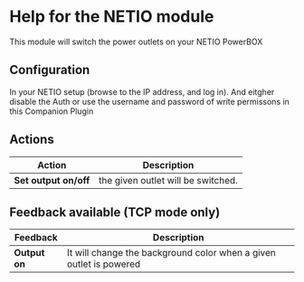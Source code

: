 # Help for the NETIO module

This module will switch the power outlets on your NETIO PowerBOX

## Configuration
In your NETIO setup (browse to the IP address, and log in). And eitgher disable the Auth or use the username and password of write permissons in this Companion Plugin


## Actions
Action | Description
-----------------|---------------
**Set output on/off** | the given outlet will be switched.

## Feedback available (TCP mode only)
Feedback | Description
-----------------|---------------
**Output on** | It will change the background color when a given outlet is powered
